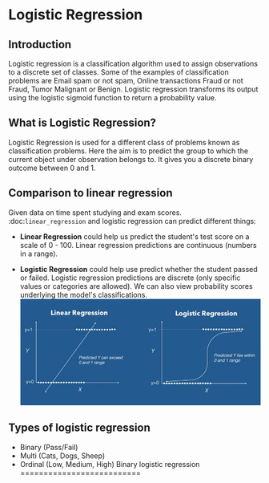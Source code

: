 # Logistic Regression


## Introduction
Logistic regression is a classification algorithm used to assign observations to a discrete set of classes. Some of the examples of classification problems are Email spam or not spam, Online transactions Fraud or not Fraud, Tumor Malignant or Benign. Logistic regression transforms its output using the logistic sigmoid function to return a probability value.
## What is Logistic Regression?
Logistic Regression is used for a different class of problems known as classification problems. Here the aim is to predict the group to which the current object under observation belongs to. It gives you a discrete binary outcome between 0 and 1.

Comparison to linear regression
-------------------------------

Given data on time spent studying and exam scores. :doc:`linear_regression` and logistic regression can predict different things:

  - **Linear Regression** could help us predict the student's test score on a scale of 0 - 100. Linear regression predictions are continuous (numbers in a range).

  - **Logistic Regression** could help use predict whether the student passed or failed. Logistic regression predictions are discrete (only specific values or categories are allowed). We can also view probability scores underlying the model's classifications.
  ![Image1](https://github.com/sakshi012000/Logistic-regression-/blob/master/linearvslogistic.jpeg?raw=true)

Types of logistic regression
----------------------------

  - Binary (Pass/Fail)
  - Multi (Cats, Dogs, Sheep)
  - Ordinal (Low, Medium, High)
  Binary logistic regression
  ==========================

